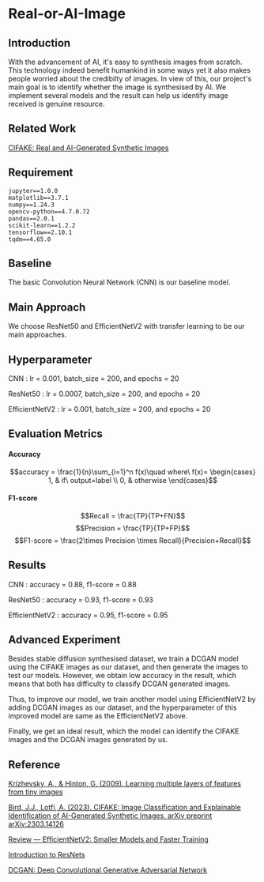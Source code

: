 # Real-or-AI-Image

## Introduction

With the advancement of AI, it's easy to synthesis images from scratch. This technology indeed benefit humankind in some ways yet it also makes people worried about the credibilty of images. In view of this, our project's main goal is to identify whether the image is synthesised by AI. We implement several models and the result can help us identify image received is genuine resource.

## Related Work

[CIFAKE: Real and AI-Generated Synthetic Images](https://www.kaggle.com/datasets/birdy654/cifake-real-and-ai-generated-synthetic-images)

## Requirement

```
jupyter==1.0.0
matplotlib==3.7.1
numpy==1.24.3
opencv-python==4.7.0.72
pandas==2.0.1
scikit-learn==1.2.2
tensorflow==2.10.1
tqdm==4.65.0
```

## Baseline

The basic Convolution Neural Network (CNN) is our baseline model.

## Main Approach

We choose ResNet50 and EfficientNetV2 with transfer learning to be our main approaches.

## Hyperparameter
CNN : lr = 0.001, batch\_size = 200, and epochs = 20

ResNet50 : lr = 0.0007, batch\_size = 200, and epochs = 20

EfficientNetV2 : lr = 0.001, batch\_size = 200, and epochs = 20

## Evaluation Metrics
#### Accuracy
$$accuracy = \frac{1}{n}\sum_{i=1}^n f(x)\quad where\ f(x)=
\begin{cases}
1, & if\ output=label \\ 
0, & otherwise 
\end{cases}$$

#### F1-score
$$Recall = \frac{TP}{TP+FN}$$
$$Precision = \frac{TP}{TP+FP}$$
$$F1-score = \frac{2\times Precision \times Recall}{Precision+Recall}$$

## Results
CNN : accuracy = 0.88, f1-score = 0.88

ResNet50 : accuracy = 0.93, f1-score = 0.93

EfficientNetV2 : accuracy = 0.95, f1-score = 0.95

## Advanced Experiment

Besides stable diffusion synthesised dataset, we train a DCGAN model using the CIFAKE images as our dataset, and then generate the images to test our models. However, we obtain low accuracy in the result, which means that both has difficulty to classify DCGAN generated images. 

Thus, to improve our model, we train another model using EfficientNetV2 by adding DCGAN images as our dataset, and the hyperparameter of this improved model are same as the EfficientNetV2 above. 

Finally, we get an ideal result, which the model can identify the CIFAKE images and the DCGAN images generated by us.

## Reference

[Krizhevsky, A., &amp; Hinton, G. (2009). Learning multiple layers of features from tiny images](https://www.cs.toronto.edu/~kriz/learning-features-2009-TR.pdfl)

[Bird, J.J., Lotfi, A. (2023). CIFAKE: Image Classification and Explainable Identification of AI-Generated Synthetic Images. arXiv preprint arXiv:2303.14126](https://arxiv.org/abs/2303.14126)

[Review — EfficientNetV2: Smaller Models and Faster Training](https://medium.com/aiguys/review-efficientnetv2-smaller-models-and-faster-training-47d4215dcdfb)

[Introduction to ResNets](https://towardsdatascience.com/introduction-to-resnets-c0a830a288a4)

[DCGAN: Deep Convolutional Generative Adversarial Network](https://medium.com/swlh/dcgan-deep-convolutional-generative-adversarial-network-1a2e55c35133)
